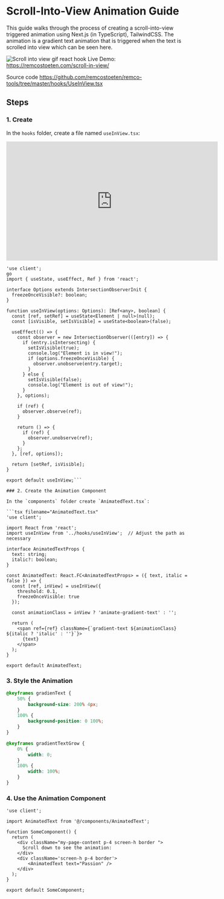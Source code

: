 # Scroll-Into-View Animation Guide

This guide walks through the process of creating a scroll-into-view triggered animation using Next.js (in TypeScript), TailwindCSS. The animation is a gradient text animation that is triggered when the text is scrolled into view which can be seen here.

<Image src="/scroll-into-view.gif" alt="Scroll into view gif react hook" width={500} height={500} />
Live Demo: <a href='https://remcostoeten.com/scroll-in-view/' target='_blank'>https://remcostoeten.com/scroll-in-view/</a>


Source code <a href='https://github.com/remcostoeten/remco-tools/tree/master/hooks/UseInView.tsx' target='_blank'>https://github.com/remcostoeten/remco-tools/tree/master/hooks/UseInView.tsx</a>

## Steps

### 1. Create 
In the `hooks` folder, create a file named `useInView.tsx`:
<iframe width="560" height="315" src="https://www.youtube.com/embed/VIDEO_ID" frameborder="0" allow="accelerometer; autoplay; clipboard-write; encrypted-media; gyroscope; picture-in-picture" allowfullscreen></iframe>


```tsx filename="useInView.tsx"
'use client';
go
import { useState, useEffect, Ref } from 'react';

interface Options extends IntersectionObserverInit {
  freezeOnceVisible?: boolean;
}

function useInView(options: Options): [Ref<any>, boolean] {
  const [ref, setRef] = useState<Element | null>(null);
  const [isVisible, setIsVisible] = useState<boolean>(false);

  useEffect(() => {
    const observer = new IntersectionObserver(([entry]) => {
      if (entry.isIntersecting) {
        setIsVisible(true);
        console.log("Element is in view!");
        if (options.freezeOnceVisible) {
          observer.unobserve(entry.target);
        }
      } else {
        setIsVisible(false);
        console.log("Element is out of view!");
      }
    }, options);

    if (ref) {
      observer.observe(ref);
    }

    return () => {
      if (ref) {
        observer.unobserve(ref);
      }
    };
  }, [ref, options]);

  return [setRef, isVisible];
}

export default useInView;```

### 2. Create the Animation Component

In the `components` folder create `AnimatedText.tsx`:

```tsx filename="AnimatedText.tsx"
'use client';

import React from 'react';
import useInView from '../hooks/useInView';  // Adjust the path as necessary

interface AnimatedTextProps {
  text: string;
  italic?: boolean;
}

const AnimatedText: React.FC<AnimatedTextProps> = ({ text, italic = false }) => {
  const [ref, inView] = useInView({
    threshold: 0.1,
    freezeOnceVisible: true
  });

  const animationClass = inView ? 'animate-gradient-text' : '';

  return (
    <span ref={ref} className={`gradient-text ${animationClass} ${italic ? 'italic' : ''}`}>
      {text}
    </span>
  );
}

export default AnimatedText;
```

### 3. Style the Animation


```css filename="animations.css"
@keyframes gradienText {
    50% {
        background-size: 200% 4px;
    }
    100% {
        background-position: 0 100%;
    }
}

@keyframes gradientTextGrow {
    0% {
        width: 0;
    }
    100% {
        width: 100%;
    }
}
   ```

   ### 4. Use the Animation Component

```tsx filename="SomeComponent.tsx"
'use client';

import AnimatedText from '@/components/AnimatedText';

function SomeComponent() {
  return (
    <div className="my-page-content p-4 screen-h border ">
      Scroll down to see the animation: 
    </div>
    <div className='screen-h p-4 border'>
        <AnimatedText text="Passion" />
    </div>
  );
}

export default SomeComponent;
```